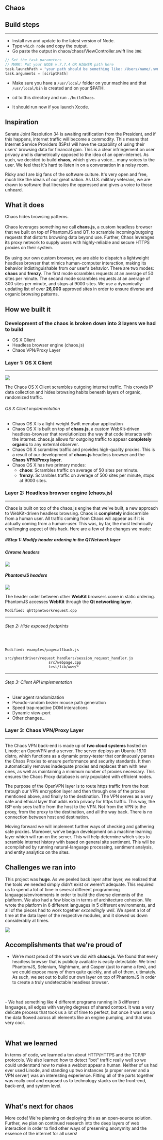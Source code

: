 ## Chaos

## Build steps

---
- Install `nvm` and update to the latest version of Node.
- Type `which node` and copy the output.
-  Go paste the output in chaos/chaos/ViewController.swift line `306`:
```swift
// Set the task parameters
// MARK: Put your NODE v.7.7.4 OR HIGHER path here
task.launchPath = "your path should be something like: /Users/name/.nvm/versions/node/v7.7.4/bin/node"
task.arguments = [scriptPath]
```
- Make sure you have a `/usr/local/` folder on your machine and that `/usr/local/bin` is created and on your $PATH.

- cd to this directory and run `./buildChaos`.
- It should run now if you launch Xcode.

## Inspiration
Senate Joint Resolution 34 is awaiting ratification from the President, and if this happens, internet traffic will become a commodity. This means that Internet Service Providers (ISPs) will have the capability of using their users' browsing data for financial gain. This is a clear infringement on user privacy and is diametrically opposed to the idea of an open-internet. As such, we decided to build **chaos**, which gives a voice... many voices to the user. We feel that it's hard to listen in on a conversation in a noisy room.

Ricky and I are big fans of the software culture. It's very open and free, much like the ideals of our great nation. As U.S. military veterans, we are drawn to software that liberates the oppressed and gives a voice to those unheard.


## What it does
Chaos hides browsing patterns.
<br>
<br>
Chaos leverages something we call **chaos.js**, a custom headless browser that we built on top of PhantomJS and QT, to scramble incoming/outgoing requests that distorts browsing data beyond use. Further, Chaos leverages its proxy network to supply users with highly-reliable and secure HTTPS proxies on their system.
<br>
<br>
By using our own custom browser, we are able to dispatch a lightweight headless browser that mimics human-computer interaction, making its behavior indistinguishable from our user's behavior. There are two modes: **chaos** and **frenzy**. The first mode scrambles requests at an average of 50 sites per minute. The second mode scrambles requests at an average of 300 sites per minute, and stops at 9000 sites. We use a dynamically-updating list of over **26,000** approved sites in order to ensure diverse and organic browsing patterns.
<br>
## How we built it

### Development of the chaos is broken down into **3** layers we had to build
- OS X Client
- Headless browser engine (chaos.js)
- Chaos VPN/Proxy Layer

### Layer 1:  OS X Client

---
![](http://www.burnamtech.com/chaosViews.png)

The Chaos OS X Client scrambles outgoing internet traffic. This crowds IP data collection and hides browsing habits beneath layers of organic, randomized traffic.

###### OS X Client implementation
- Chaos OS X is a light-weight Swift menubar application
- Chaos OS X is built on top of **chaos.js**, a custom WebKit-driven headless-browser that revolutionizes the way that code interacts with the internet. chaos.js allows for outgoing traffic to appear **completely organic** to any external observer.
- Chaos OS X scrambles traffic and provides high-quality proxies. This is a result of our development of **chaos.js** headless browser and the **Chaos VPN/Proxy layer**.
- Chaos OS X has two primary modes:
	- **chaos**: Scrambles traffic on average of 50 sites per minute.
	- **frenzy**: Scrambles traffic on average of 500 sites per minute, stops at 9000 sites.


### Layer 2: Headless browser engine (chaos.js)

---
Chaos is built on top of the chaos.js engine that we've built, a new approach to WebKit-driven headless browsing. Chaos is **completely** indiscernible from a human user. All traffic coming from Chaos will appear as if it is actually coming from a human-user. This was, by far, the most technically challenging aspect of this hack. Here are a few of the changes we made:

##### #Step 1: Modify header ordering in the QTNetwork layer
##### Chrome headers
![](http://www.burnamtech.com/chromeHeaders.png)
##### PhantomJS headers
![](http://www.burnamtech.com/phantomHeaders.png)

The header order between other **WebKit** browsers come in static ordering. PhantomJS accesses **WebKit** through the **Qt networking layer**.

```
Modified: qhttpnetworkrequest.cpp
```

---
###### Step 2: Hide exposed footprints
<br>

```
Modified: examples/pagecallback.js
					src/ghostdriver/request_handlers/session_request_handler.js
					src/webpage.cpp
					test/lib/www/*
```
---
###### Step 3: Client API implementation
- User agent randomization
- Pseudo-random bezier mouse path generation
- Speed trap reactive DOM interactions
-  Dynamic view-port
-  Other changes...


### Layer 3: Chaos VPN/Proxy Layer
---
The Chaos VPN back-end is made up of **two cloud systems** hosted on Linode: an OpenVPN and a server. The server deploys an Ubuntu 16.10 distro, which functions as a dynamic proxy-tester that continuously parses the Chaos Proxies to ensure performance and security standards. It then automatically removes inadequate proxies and replaces them with new ones, as well as maintaining a minimum number of proxies necessary. This ensures the Chaos Proxy database is only populated with efficient nodes.

The purpose of the OpenVPN layer is to route https traffic from the host through our VPN encryption layer and then through one of the proxies mentioned above, and finally to the destination. The VPN serves as a very safe and ethical layer that adds extra privacy for https traffic. This way, the ISP only sees traffic from the host to the VPN. Not from the VPN to the proxy, from the proxy to the destination, and all the way back. There is no connection between host and destination.

Moving forward we will implement further ways of checking and gathering safe proxies. Moreover, we've begun development on a machine learning layer which will run on the server. This will help determine which sites to scramble internet history with based on general site sentiment. This will be acomplished by running natural-language processing, sentiment analysis, and entity analytics on the sites.



## Challenges we ran into
This project was **huge**. As we peeled back layer after layer, we realized that the tools we needed simply didn't exist or weren't adequate. This required us to spend a lot of time in several different programming languages/environments in order to build the diverse elements of the platform. We also had a few blocks in terms of architecture cohesion. We wrote the platform in 6 different languages in 5 different environments, and all of the pieces had to work together _exceedingly well_. We spent a lot of time at the data layer of the respective modules, and it slowed us down considerably at times.

![](http://www.burnamtech.com/boards.png)


## Accomplishments that we're proud of
- We're most proud of the work we did with **chaos.js**. We found that every headless browser that is publicly available is easily detectable. We tried PhantomJS, Selenium, Nightmare, and Casper (just to name a few), and we could expose many of them quite quickly, and all of them, ultimately. As such, we set out to build our own layer on top of PhantomJS in order to create a truly undetectable headless browser.
<br>
<br>
- We had something like 4 different programs running in 3 different languages, all edges with varying degrees of shared context. It was a very delicate process that took us a lot of time to perfect, but once it was set up the data flowed across all elements like an engine pumping, and that was very cool. 
<br>
<br>

## What we learned
In terms of code, we learned a ton about HTTP/HTTPS and the TCP/IP protocols. We also learned  how to detect "bot" traffic really well so we could understand how to make a webbot appear a human. Neither of us had ever used Linode, and standing up two instances (a proper server and a VPN server) was an interesting experience. Fitting all of the parts together was really cool and exposed us to technology stacks on the front-end, back-end, and system level.
<br>
<br>

## What's next for chaos
More code! We're planning on deploying this as an open-source solution. Further, we plan on continued research into the deep layers of web interaction in order to find other ways of preserving anonymity and the essence of the internet for all users!
